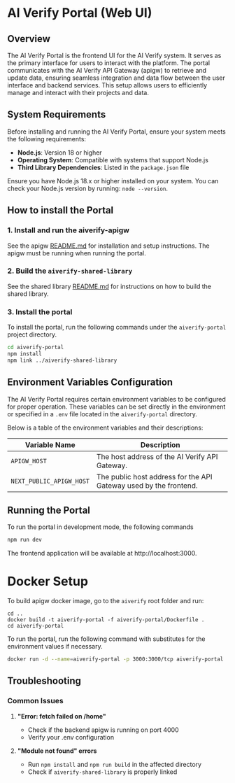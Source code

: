 # AI Verify Portal (Web UI)

## Overview

The AI Verify Portal is the frontend UI for the AI Verify system. It serves as the primary interface for users to interact with the platform. The portal communicates with the AI Verify API Gateway (apigw) to retrieve and update data, ensuring seamless integration and data flow between the user interface and backend services. This setup allows users to efficiently manage and interact with their projects and data.

## System Requirements

Before installing and running the AI Verify Portal, ensure your system meets the following requirements:

- **Node.js**: Version 18 or higher
- **Operating System**: Compatible with systems that support Node.js
- **Third Library Dependencies**: Listed in the `package.json` file

Ensure you have Node.js 18.x or higher installed on your system. You can check your Node.js version by running: `node --version`.

## How to install the Portal

### 1. Install and run the aiverify-apigw

See the apigw [README.md](../aiverify-apigw/README.md) for installation and setup instructions. The apigw must be running when running the portal.

### 2. Build the `aiverify-shared-library`

See the shared library [README.md](../aiverify-shared-library/README.md) for instructions on how to build the shared library.

### 3. Install the portal

To install the portal, run the following commands under the `aiverify-portal` project directory.

```sh
cd aiverify-portal
npm install
npm link ../aiverify-shared-library
```

## Environment Variables Configuration

The AI Verify Portal requires certain environment variables to be configured for proper operation. These variables can be set directly in the environment or specified in a `.env` file located in the `aiverify-portal` directory.

Below is a table of the environment variables and their descriptions:

| Variable Name            | Description                                                       |
| ------------------------ | ----------------------------------------------------------------- |
| `APIGW_HOST`             | The host address of the AI Verify API Gateway.                    |
| `NEXT_PUBLIC_APIGW_HOST` | The public host address for the API Gateway used by the frontend. |

## Running the Portal

To run the portal in development mode, the following commands

```sh
npm run dev
```

The frontend application will be available at http://localhost:3000.

# Docker Setup

To build apigw docker image, go to the `aiverify` root folder and run:

```
cd ..
docker build -t aiverify-portal -f aiverify-portal/Dockerfile .
cd aiverify-portal
```

To run the portal, run the following command with substitutes for the environment values if necessary.

```sh
docker run -d --name=aiverify-portal -p 3000:3000/tcp aiverify-portal
```

## Troubleshooting

### Common Issues

1. **"Error: fetch failed on /home"**

   - Check if the backend apigw is running on port 4000
   - Verify your .env configuration

2. **"Module not found" errors**

   - Run `npm install` and `npm run build` in the affected directory
   - Check if `aiverify-shared-library` is properly linked
